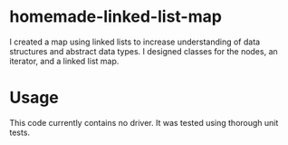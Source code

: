 # homemade-linked-list-map
I created a map using linked lists to increase understanding of data structures and abstract data types. I designed classes for the nodes, an iterator, and a linked list map.
# Usage
This code currently contains no driver. It was tested using thorough unit tests.
